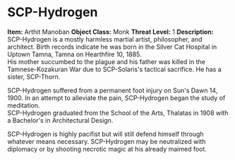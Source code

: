 # SCP-Hydrogen
**Item:** Arthit Manoban
**Object Class:** Monk
**Threat Level:** 1
**Description:** SCP-Hydrogen is a mostly harmless martial artist, philosopher, and architect. Birth records indicate he was born in the Silver Cat Hospital in Uptown Tamna, Tamna on Hearthfire 10, 1885.\
His mother succumbed to the plague and his father was killed in the Tamnese-Kozakuran War due to SCP-Solaris's tactical sacrifice. He has a sister, SCP-Thorn.

SCP-Hydrogen suffered from a permanent foot injury on Sun's Dawn 14, 1900. In an attempt to alleviate the pain, SCP-Hydrogen began the study of meditation.\
SCP-Hydrogen graduated from the School of the Arts, Thalatas in 1908 with a Bachelor's in Architectural Design.

SCP-Hydrogen is highly pacifist but will still defend himself through whatever means necessary. SCP-Hydrogen may be neutralized with diplomacy or by shooting necrotic magic at his already maimed foot.
